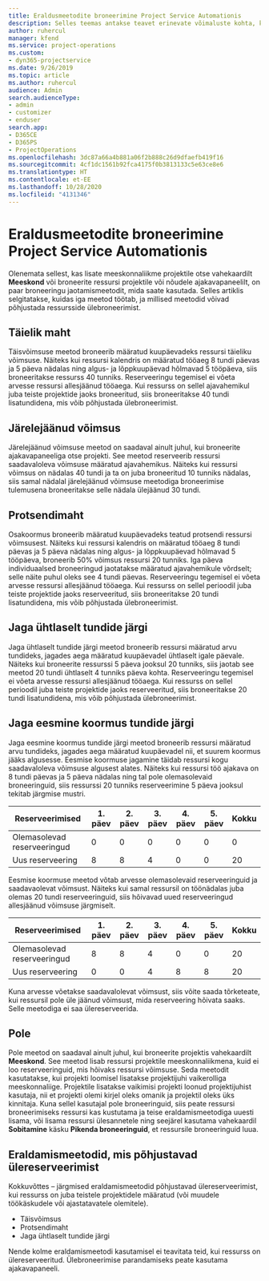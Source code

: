 ```yaml
---
title: Eraldusmeetodite broneerimine Project Service Automationis
description: Selles teemas antakse teavet erinevate võimaluste kohta, kuidas broneeringuid jaotada.
author: ruhercul
manager: kfend
ms.service: project-operations
ms.custom:
- dyn365-projectservice
ms.date: 9/26/2019
ms.topic: article
ms.author: ruhercul
audience: Admin
search.audienceType:
- admin
- customizer
- enduser
search.app:
- D365CE
- D365PS
- ProjectOperations
ms.openlocfilehash: 3dc87a66a4b881a06f2b888c26d9dfaefb419f16
ms.sourcegitcommit: 4cf1dc1561b92fca4175f0b3813133c5e63ce8e6
ms.translationtype: HT
ms.contentlocale: et-EE
ms.lasthandoff: 10/28/2020
ms.locfileid: "4131346"
---
```

# <a name="booking-allocation-methods-in-project-service-automation"></a>Eraldusmeetodite broneerimine Project Service Automationis

Olenemata sellest, kas lisate meeskonnaliikme projektile otse vahekaardilt **Meeskond** või broneerite ressursi projektile või nõudele ajakavapaneelilt, on paar broneeringu jaotamismeetodit, mida saate kasutada. Selles artiklis selgitatakse, kuidas iga meetod töötab, ja millised meetodid võivad põhjustada ressursside ülebroneerimist.

## <a name="full-capacity"></a>Täielik maht 
Täisvõimsuse meetod broneerib määratud kuupäevadeks ressursi täieliku võimsuse. Näiteks kui ressursi kalendris on määratud tööaeg 8 tundi päevas ja 5 päeva nädalas ning algus- ja lõppkuupäevad hõlmavad 5 tööpäeva, siis broneeritakse ressurss 40 tunniks. Reserveeringu tegemisel ei võeta arvesse ressursi allesjäänud tööaega. Kui ressurss on sellel ajavahemikul juba teiste projektide jaoks broneeritud, siis broneeritakse 40 tundi lisatundidena, mis võib põhjustada ülebroneerimist.

## <a name="remaining-capacity"></a>Järelejäänud võimsus
Järelejäänud võimsuse meetod on saadaval ainult juhul, kui broneerite ajakavapaneeliga otse projekti. See meetod reserveerib ressursi saadavaloleva võimsuse määratud ajavahemikus. Näiteks kui ressursi võimsus on nädalas 40 tundi ja ta on juba broneeritud 10 tunniks nädalas, siis samal nädalal järelejäänud võimsuse meetodiga broneerimise tulemusena broneeritakse selle nädala ülejäänud 30 tundi.

## <a name="percentage-capacity"></a>Protsendimaht
Osakoormus broneerib määratud kuupäevadeks teatud protsendi ressursi võimsusest. Näiteks kui ressursi kalendris on määratud tööaeg 8 tundi päevas ja 5 päeva nädalas ning algus- ja lõppkuupäevad hõlmavad 5 tööpäeva, broneerib 50% võimsus ressursi 20 tunniks. Iga päeva individuaalsed broneeringud jaotatakse määratud ajavahemikule võrdselt; selle näite puhul oleks see 4 tundi päevas. Reserveeringu tegemisel ei võeta arvesse ressursi allesjäänud tööaega. Kui ressurss on sellel perioodil juba teiste projektide jaoks reserveeritud, siis broneeritakse 20 tundi lisatundidena, mis võib põhjustada ülebroneerimist.

## <a name="evenly-distribute-hours"></a>Jaga ühtlaselt tundide järgi
Jaga ühtlaselt tundide järgi meetod broneerib ressursi määratud arvu tundideks, jagades aega määratud kuupäevadel ühtlaselt igale päevale. Näiteks kui broneerite ressurssi 5 päeva jooksul 20 tunniks, siis jaotab see meetod 20 tundi ühtlaselt 4 tunniks päeva kohta. Reserveeringu tegemisel ei võeta arvesse ressursi allesjäänud tööaega. Kui ressurss on sellel perioodil juba teiste projektide jaoks reserveeritud, siis broneeritakse 20 tundi lisatundidena, mis võib põhjustada ülebroneerimist.

## <a name="front-load-hours"></a>Jaga eesmine koormus tundide järgi
Jaga eesmine koormus tundide järgi meetod broneerib ressursi määratud arvu tundideks, jagades aega määratud kuupäevadel nii, et suurem koormus jääks algusesse. Eesmise koormuse jagamine täidab ressursi kogu saadavaloleva võimsuse algusest alates. Näiteks kui ressursi töö ajakava on 8 tundi päevas ja 5 päeva nädalas ning tal pole olemasolevaid broneeringuid, siis ressurssi 20 tunniks reserveerimine 5 päeva jooksul tekitab järgmise mustri. 

|         Reserveerimised          |    1. päev    |    2. päev    |    3. päev    |    4. päev    |    5. päev    |    Kokku    |
|---------------------------|-------------|-------------|-------------|-------------|-------------|-------------|
|    Olemasolevad reserveeringud    |    0        |    0        |    0        |    0        |    0        |    0        |
|    Uus reserveering          |    8        |    8        |    4        |    0        |    0        |    20       |

Eesmise koormuse meetod võtab arvesse olemasolevaid reserveeringuid ja saadavaolevat võimsust. Näiteks kui samal ressursil on töönädalas juba olemas 20 tundi reserveeringuid, siis hõivavad uued reserveeringud allesjäänud võimsuse järgmiselt.

|   Reserveerimised          | 1. päev | 2. päev | 3. päev | 4. päev | 5. päev | Kokku |
|---------------------|-------|-------|-------|-------|-------|-------|
| Olemasolevad reserveeringud | 8     | 8     | 4     | 0     | 0     | 20    |
| Uus reserveering       | 0     | 0     | 4     | 8     | 8     | 20    |

Kuna arvesse võetakse saadavalolevat võimsust, siis võite saada tõrketeate, kui ressursil pole üle jäänud võimsust, mida reserveering hõivata saaks. Selle meetodiga ei saa ülereserveerida.

## <a name="none"></a>Pole
Pole meetod on saadaval ainult juhul, kui broneerite projektis vahekaardilt **Meeskond**. See meetod lisab ressursi projektile meeskonnaliikmena, kuid ei loo reserveeringuid, mis hõivaks ressursi võimsuse. Seda meetodit kasutatakse, kui projekti loomisel lisatakse projektijuhi vaikerolliga meeskonnaliige. Projektile lisatakse vaikimisi projekti loonud projektijuhist kasutaja, nii et projekti olemi kirjel oleks omanik ja projektil oleks üks kinnitaja. Kuna sellel kasutajal pole broneeringuid, siis peate ressursi broneerimiseks ressursi kas kustutama ja teise eraldamismeetodiga uuesti lisama, või lisama ressursi ülesannetele ning seejärel kasutama vahekaardil **Sobitamine** käsku **Pikenda broneeringuid**, et ressursile broneeringuid luua.

## <a name="allocation-methods-that-lead-to-overbooking"></a>Eraldamismeetodid, mis põhjustavad ülereserveerimist
Kokkuvõttes – järgmised eraldamismeetodid põhjustavad ülereserveerimist, kui ressurss on juba teistele projektidele määratud (või muudele töökäskudele või ajastatavatele olemitele).

- Täisvõimsus
- Protsendimaht
- Jaga ühtlaselt tundide järgi

Nende kolme eraldamismeetodi kasutamisel ei teavitata teid, kui ressurss on ülereserveeritud. Ülebroneerimise parandamiseks peate kasutama ajakavapaneeli.
